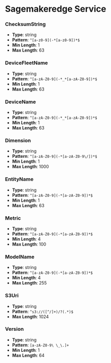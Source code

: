 # Sagemakeredge Service

### ChecksumString
- **Type**: string
- **Pattern**: `^[a-z0-9](-*[a-z0-9])*$`
- **Min Length**: 1
- **Max Length**: 63

### DeviceFleetName
- **Type**: string
- **Pattern**: `^[a-zA-Z0-9](-*_*[a-zA-Z0-9])*$`
- **Min Length**: 1
- **Max Length**: 63

### DeviceName
- **Type**: string
- **Pattern**: `^[a-zA-Z0-9](-*_*[a-zA-Z0-9])*$`
- **Min Length**: 1
- **Max Length**: 63

### Dimension
- **Type**: string
- **Pattern**: `^[a-zA-Z0-9](-*[a-zA-Z0-9\/])*$`
- **Min Length**: 1
- **Max Length**: 1000

### EntityName
- **Type**: string
- **Pattern**: `^[a-zA-Z0-9](-*[a-zA-Z0-9])*$`
- **Min Length**: 1
- **Max Length**: 63

### Metric
- **Type**: string
- **Pattern**: `^[a-zA-Z0-9](-*[a-zA-Z0-9])*$`
- **Min Length**: 4
- **Max Length**: 100

### ModelName
- **Type**: string
- **Pattern**: `^[a-zA-Z0-9](-*[a-zA-Z0-9])*$`
- **Min Length**: 4
- **Max Length**: 255

### S3Uri
- **Type**: string
- **Pattern**: `^s3://([^/]+)/?(.*)$`
- **Max Length**: 1024

### Version
- **Type**: string
- **Pattern**: `[a-zA-Z0-9\ \_\.]+`
- **Min Length**: 1
- **Max Length**: 64

